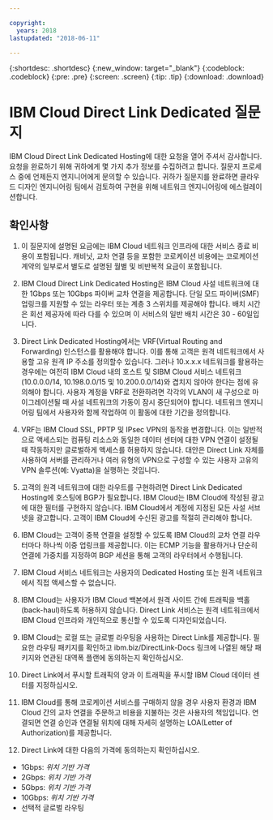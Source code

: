 ```yaml
---

copyright:
  years: 2018
lastupdated: "2018-06-11"

---
```


{:shortdesc: .shortdesc}
{:new_window: target="_blank"}
{:codeblock: .codeblock}
{:pre: .pre}
{:screen: .screen}
{:tip: .tip}
{:download: .download}

# IBM Cloud Direct Link Dedicated 질문지

IBM Cloud Direct Link Dedicated Hosting에 대한 요청을 열어 주셔서 감사합니다. 요청을 완료하기 위해 귀하에게 몇 가지 추가 정보를 수집하려고 합니다. 질문지 프로세스 중에 언제든지 엔지니어에게 문의할 수 있습니다. 귀하가 질문지를 완료하면 클라우드 디자인 엔지니어링 팀에서 검토하여 구현을 위해 네트워크 엔지니어링에 에스컬레이션합니다.

## 확인사항

1. 이 질문지에 설명된 요금에는 IBM Cloud 네트워크 인프라에 대한 서비스 종료 비용이 포함됩니다. 캐비닛, 교차 연결 등을 포함한 코로케이션 비용에는 코로케이션 계약의 일부로서 별도로 설명된 월별 및 비반복적 요금이 포함됩니다.

2. IBM Cloud Direct Link Dedicated Hosting은 IBM Cloud 사설 네트워크에 대한 1Gbps 또는 10Gbps 파이버 교차 연결을 제공합니다. 단일 모드 파이버(SMF) 업링크를 지원할 수 있는 라우터 또는 계층 3 스위치를 제공해야 합니다. 배치 시간은 회선 제공자에 따라 다를 수 있으며 이 서비스의 일반 배치 시간은 30 - 60일입니다.

3. Direct Link Dedicated Hosting에서는 VRF(Virtual Routing and Forwarding) 인스턴스를 활용해야 합니다. 이를 통해 고객은 원격 네트워크에서 사용할 고유 원격 IP 주소를 정의할수 있습니다. 그러나 10.x.x.x 네트워크를 활용하는 경우에는 여전히 IBM Cloud 내의 호스트 및 SIBM Cloud 서비스 네트워크(10.0.0.0/14, 10.198.0.0/15 및 10.200.0.0/14)와 겹치지 않아야 한다는 점에 유의해야 합니다. 사용자 계정을 VRF로 전환하려면 각각의 VLAN이 새 구성으로 마이그레이션될 때 사설 네트워크의 가동이 잠시 중단되어야 합니다. 네트워크 엔지니어링 팀에서 사용자와 함께 작업하여 이 활동에 대한 기간을 정의합니다.

4. VRF는 IBM Cloud SSL, PPTP 및 IPsec VPN의 동작을 변경합니다. 이는 일반적으로 액세스되는 컴퓨팅 리소스와 동일한 데이터 센터에 대한 VPN 연결이 설정될 때 작동하지만 글로벌하게 액세스를 허용하지 않습니다.  대안은 Direct Link 자체를 사용하여 서버를 관리하거나 여러 유형의 VPN으로 구성할 수 있는 사용자 고유의 VPN 솔루션(예: Vyatta)을 실행하는 것입니다. 

5. 고객의 원격 네트워크에 대한 라우트를 구현하려면 Direct Link Dedicated Hosting에 호스팅에 BGP가 필요합니다. IBM Cloud는 IBM Cloud에 작성된 광고에 대한 필터를 구현하지 않습니다. IBM Cloud에서 계정에 지정된 모든 사설 서브넷을 광고합니다. 고객이 IBM Cloud에 수신된 광고를 적절히 관리해야 합니다.

6. IBM Cloud는 고객이 중복 연결을 설정할 수 있도록 IBM Cloud의 교차 연결 라우터마다 하나씩 이중 업링크를 제공합니다. 이는 ECMP 기능을 활용하거나 단순히 연결에 가중치를 지정하여 BGP 세션을 통해 고객의 라우터에서 수행됩니다.

7. IBM Cloud 서비스 네트워크는 사용자의 Dedicated Hosting 또는 원격 네트워크에서 직접 액세스할 수 없습니다.

8. IBM Cloud는 사용자가 IBM Cloud 백본에서 원격 사이트 간에 트래픽을 백홀(back-haul)하도록 허용하지 않습니다. Direct Link 서비스는 원격 네트워크에서 IBM Cloud 인프라와 개인적으로 통신할 수 있도록 디자인되었습니다.

9. IBM Cloud는 로컬 또는 글로벌 라우팅을 사용하는 Direct Link를 제공합니다. 필요한 라우팅 패키지를 확인하고 ibm.biz/DirectLink-Docs 링크에 나열된 해당 패키지와 연관된 대역폭 플랜에 동의하는지 확인하십시오.

10. Direct Link에서 푸시할 트래픽의 양과 이 트래픽을 푸시할 IBM Cloud 데이터 센터를 지정하십시오.

11. IBM Cloud를 통해 코로케이션 서비스를 구매하지 않을 경우 사용자 환경과 IBM Cloud 간의 교차 연결을 주문하고 비용을 지불하는 것은 사용자의 책임입니다. 연결되면 연결 승인과 연결될 위치에 대해 자세히 설명하는 LOA(Letter of Authorization)를 제공합니다.

12. Direct Link에 대한 다음의 가격에 동의하는지 확인하십시오.
 * 1Gbps: _위치 기반 가격_ 
* 2Gbps: _위치 기반 가격_
* 5Gbps: _위치 기반 가격_
* 10Gbps: _위치 기반 가격_
* 선택적 글로벌 라우팅
